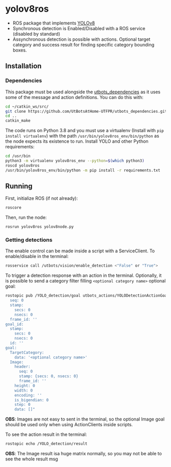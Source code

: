# yolov8ros
- ROS package that implements [YOLOv8](https://github.com/ultralytics/ultralytics) 
- Synchronous detection is Enabled/Disabled with a ROS service (disabled by standard)
- Assynchronous detection is possible with actions. Optional target category and success result for finding specific category bounding boxes.

## Installation

### Dependencies

This package must be used alongside the [utbots_dependencies](https://github.com/UtBotsAtHome-UTFPR/utbots_dependencies) as it uses some of the message and action definitions. You can do this with:

```bash
cd ~/catkin_ws/src/
git clone https://github.com/UtBotsAtHome-UTFPR/utbots_dependencies.git
cd ..
catkin_make
```

The code runs on Python 3.8 and you must use a virtualenv (Install with `pip install virtualenv`) with the path `/usr/bin/yolov8ros_env/bin/python` as the node expects its existence to run. Install YOLO and other Python requirements:

```bash
cd /usr/bin
python3 -m virtualenv yolov8ros_env --python=$(which python3)
roscd yolov8ros
/usr/bin/yolov8ros_env/bin/python -m pip install -r requirements.txt
```

## Running

First, initialize ROS (if not already):
```bash
roscore
```
Then, run the node:
```bash
rosrun yolov8ros yolov8node.py
```
### Getting detections
The enable control can be made inside a script with a ServiceClient. To enable/disable in the terminal:
```bash
rosservice call /utbots/vision/enable_detection <"False" or "True">                          
```
To trigger a detection response with an action in the terminal. Optionally, it is possible to send a category filter filling `<optional category name>` optional goal:
```bash
rostopic pub /YOLO_detection/goal utbots_actions/YOLODetectionActionGoal "header:
  seq: 0
  stamp:
    secs: 0
    nsecs: 0
  frame_id: ''
goal_id:
  stamp:
    secs: 0
    nsecs: 0
  id: ''
goal:
  TargetCategory:
    data: '<optional category name>'
  Image:
    header:
      seq: 0
      stamp: {secs: 0, nsecs: 0}
      frame_id: ''
    height: 0
    width: 0
    encoding: ''
    is_bigendian: 0
    step: 0
    data: []"
```
**OBS**: Images are not easy to sent in the terminal, so the optional Image goal should be used only when using ActionClients inside scripts.

To see the action result in the terminal:
```bash
rostopic echo /YOLO_detection/result
```
**OBS**: The Image result isa huge matrix normally, so you may not be able to see the whole result msg
